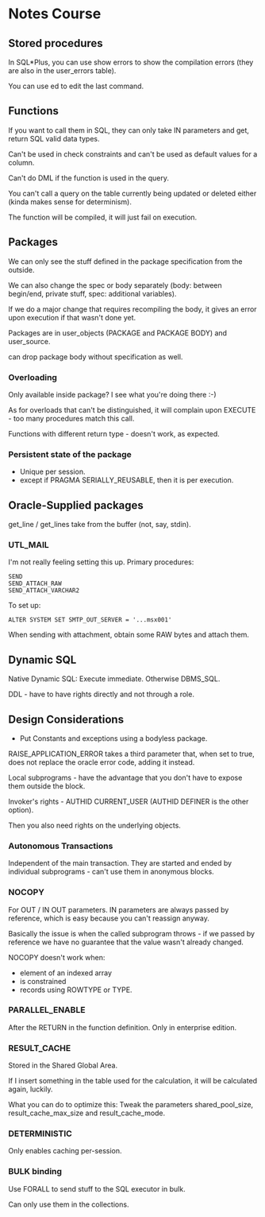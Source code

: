 # Notes Course

## Stored procedures
In SQL*Plus, you can use show errors to show the compilation errors (they
are also in the user_errors table).

You can use ed to edit the last command.

## Functions
If you want to call them in SQL, they can only take IN parameters and
get, return SQL valid data types.

Can't be used in check constraints and can't be used as default values for a column.

Can't do DML if the function is used in the query.

You can't call a query on the table currently being updated or deleted
either (kinda makes sense for determinism).

The function will be compiled, it will just fail on execution.

## Packages
We can only see the stuff defined in the package specification from the
outside.

We can also change the spec or body separately (body: between begin/end,
private stuff, spec: additional variables).

If we do a major change that requires recompiling the body, it gives an
error upon execution if that wasn't done yet.

Packages are in user_objects (PACKAGE and PACKAGE BODY) and user_source.

can drop package body without specification as well.

### Overloading
Only available inside package? I see what you're doing there :-)

As for overloads that can't be distinguished, it will complain upon
EXECUTE - too many procedures match this call.

Functions with different return type - doesn't work, as expected.

### Persistent state of the package
- Unique per session.
- except if PRAGMA SERIALLY_REUSABLE, then it is per execution.

## Oracle-Supplied packages
get_line / get_lines take from the buffer (not, say, stdin).

### UTL_MAIL
I'm not really feeling setting this up. Primary procedures:

	SEND
	SEND_ATTACH_RAW
	SEND_ATTACH_VARCHAR2

To set up:

	ALTER SYSTEM SET SMTP_OUT_SERVER = '...msx001'

When sending with attachment, obtain some RAW bytes and attach them.

## Dynamic SQL
Native Dynamic SQL: Execute immediate. Otherwise DBMS_SQL.

DDL - have to have rights directly and not through a role.

## Design Considerations
- Put Constants and exceptions using a bodyless package.

RAISE_APPLICATION_ERROR takes a third parameter that, when set to true, does not replace the oracle error code, adding it instead.

Local subprograms - have the advantage that you don't have to expose them
outside the block.

Invoker's rights - AUTHID CURRENT_USER (AUTHID DEFINER is the other option).

Then you also need rights on the underlying objects.

### Autonomous Transactions
Independent of the main transaction. They are started and ended by
individual subprograms - can't use them in anonymous blocks.

### NOCOPY
For OUT / IN OUT parameters. IN parameters are always passed by reference,
which is easy because you can't reassign anyway.

Basically the issue is when the called subprogram throws - if we passed
by reference we have no guarantee that the value wasn't already changed.

NOCOPY doesn't work when:
- element of an indexed array
- is constrained
- records using ROWTYPE or TYPE.

### PARALLEL_ENABLE
After the RETURN in the function definition. Only in enterprise edition.

### RESULT_CACHE
Stored in the Shared Global Area.

If I insert something in the table used for the calculation, it will be
calculated again, luckily.

What you can do to optimize this: Tweak the parameters shared_pool_size,
result_cache_max_size and result_cache_mode.

### DETERMINISTIC
Only enables caching per-session.

### BULK binding
Use FORALL to send stuff to the SQL executor in bulk.

Can only use them in the collections.


